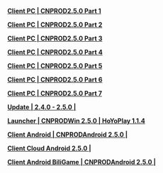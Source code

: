 **[Client PC | CNPROD2.5.0 Part 1 ](https://bhrpg-prod.oss-accelerate.aliyuncs.com/client/cn/20240829163517_AnwaHQsTlmEjPF33/PC/download/StarRail_2.5.0.7z.001)** 

**[Client PC | CNPROD2.5.0 Part 2 ](https://bhrpg-prod.oss-accelerate.aliyuncs.com/client/cn/20240829163517_AnwaHQsTlmEjPF33/PC/download/StarRail_2.5.0.7z.002)**

**[Client PC | CNPROD2.5.0 Part 3 ](https://bhrpg-prod.oss-accelerate.aliyuncs.com/client/cn/20240829163517_AnwaHQsTlmEjPF33/PC/download/StarRail_2.5.0.7z.003)**

**[Client PC | CNPROD2.5.0 Part 4 ](https://bhrpg-prod.oss-accelerate.aliyuncs.com/client/cn/20240829163517_AnwaHQsTlmEjPF33/PC/download/StarRail_2.5.0.7z.004)**

**[Client PC | CNPROD2.5.0 Part 5 ](https://bhrpg-prod.oss-accelerate.aliyuncs.com/client/cn/20240829163517_AnwaHQsTlmEjPF33/PC/download/StarRail_2.5.0.7z.005)**

**[Client PC | CNPROD2.5.0 Part 6 ](https://bhrpg-prod.oss-accelerate.aliyuncs.com/client/cn/20240829163517_AnwaHQsTlmEjPF33/PC/download/StarRail_2.5.0.7z.006)**

**[Client PC | CNPROD2.5.0 Part 7 ](https://bhrpg-prod.oss-accelerate.aliyuncs.com/client/cn/20240829163517_AnwaHQsTlmEjPF33/PC/download/StarRail_2.5.0.7z.007)**
  
**[Update | 2.4.0 - 2.5.0 | ](https://bhrpg-prod.oss-accelerate.aliyuncs.com/client/diff/hkrpg_cn/game_2.4.0_2.5.0_hdiff_GoTMtSThreYWHIRZ.zip)** 
  
**[Launcher | CNPRODWin 2.5.0 | HoYoPlay 1.1.4 ](https://bhrpg-prod.oss-accelerate.aliyuncs.com/client/cn/20240725121148_Y6OTV2k6lnCKbUUO/gw/StarRail_setup_1.1.4.exe)** 

**[Client Android | CNPRODAndroid 2.5.0 |  ](https://bhrpg-prod.oss-accelerate.aliyuncs.com/client/cn/20240829163400_T4NhQaIeWzaVVwjM/mihoyo_2/StarRail_2.5.0.apk)** 
  
**[Client Cloud Android 2.5.0 |](https://bhrpg-prod.oss-accelerate.aliyuncs.com/client/cn/20240813100907_UerlS0UitVxk4sqR/gw_An_C/StarRailCloud_2.5.0.apk)**

**[Client Android BiliGame | CNPRODAndroid 2.5.0 |](https://pkg.biligame.com/games/bhxqtd_2.5.0_20240902_105249_46d1d.apk)**

